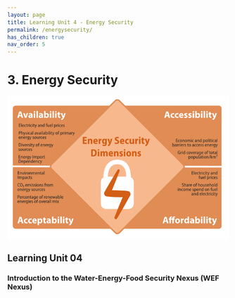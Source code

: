 ```yaml
---
layout: page
title: Learning Unit 4 - Energy Security
permalink: /energysecurity/
has_children: true
nav_order: 5
---
```

# 3. Energy Security

![Water Security Banner](/assets/energysecurity-banner.png)

## Learning Unit 04
### Introduction to the Water-Energy-Food Security Nexus (WEF Nexus)